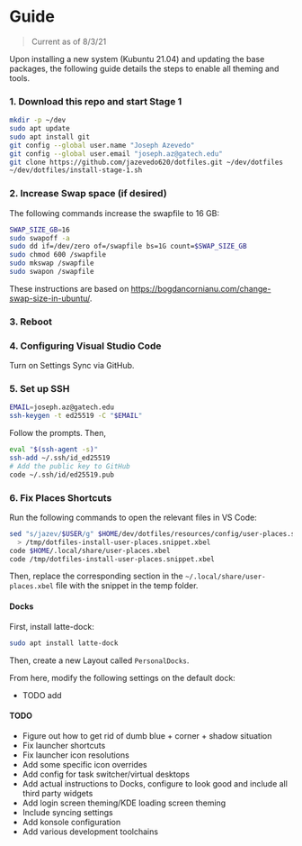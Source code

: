 # Guide

> Current as of 8/3/21

Upon installing a new system (Kubuntu 21.04) and updating the base packages, the following guide details the steps to enable all theming and tools.

### 1. Download this repo and start Stage 1

```sh
mkdir -p ~/dev
sudo apt update
sudo apt install git
git config --global user.name "Joseph Azevedo"
git config --global user.email "joseph.az@gatech.edu"
git clone https://github.com/jazevedo620/dotfiles.git ~/dev/dotfiles
~/dev/dotfiles/install-stage-1.sh
```

### 2. Increase Swap space (if desired)

The following commands increase the swapfile to 16 GB:

```sh
SWAP_SIZE_GB=16
sudo swapoff -a
sudo dd if=/dev/zero of=/swapfile bs=1G count=$SWAP_SIZE_GB
sudo chmod 600 /swapfile
sudo mkswap /swapfile
sudo swapon /swapfile
```

These instructions are based on https://bogdancornianu.com/change-swap-size-in-ubuntu/.

### 3. Reboot

### 4. Configuring Visual Studio Code

Turn on Settings Sync via GitHub.

### 5. Set up SSH

```sh
EMAIL=joseph.az@gatech.edu
ssh-keygen -t ed25519 -C "$EMAIL"
```

Follow the prompts. Then,

```sh
eval "$(ssh-agent -s)"
ssh-add ~/.ssh/id_ed25519
# Add the public key to GitHub
code ~/.ssh/id/ed25519.pub
```

### 6. Fix Places Shortcuts

Run the following commands to open the relevant files in VS Code:

```sh
sed "s/jazev/$USER/g" $HOME/dev/dotfiles/resources/config/user-places.snippet.xbel \
  > /tmp/dotfiles-install-user-places.snippet.xbel
code $HOME/.local/share/user-places.xbel
code /tmp/dotfiles-install-user-places.snippet.xbel
```

Then, replace the corresponding section in the `~/.local/share/user-places.xbel` file with the snippet in the temp folder.

#### Docks

First, install latte-dock:

```sh
sudo apt install latte-dock
```

Then, create a new Layout called `PersonalDocks`.

From here, modify the following settings on the default dock:

- TODO add

#### TODO

- Figure out how to get rid of dumb blue + corner + shadow situation
- Fix launcher shortcuts
- Fix launcher icon resolutions
- Add some specific icon overrides
- Add config for task switcher/virtual desktops
- Add actual instructions to Docks, configure to look good and include all third party widgets
- Add login screen theming/KDE loading screen theming
 - Include syncing settings
- Add konsole configuration
- Add various development toolchains
